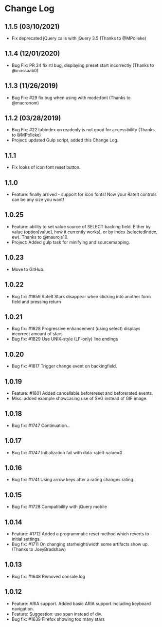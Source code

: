 # Change Log

## 1.1.5 (03/10/2021)
- Fix deprecated jQuery calls with jQuery 3.5 (Thanks to  @MPolleke)
## 1.1.4 (12/01/2020)
- Bug Fix: PR 34 fix rtl bug, displaying preset start incorrectly  (Thanks to @mossaab0)

## 1.1.3 (11/26/2019)
- Bug Fix: #29 fix bug when using <span> with mode:font (Thanks to @macronom)

## 1.1.2 (03/28/2019)
- Bug Fix: #22 tabindex on readonly is not good for accessibility (Thanks to @MPolleke)
- Project: updated Gulp script, added this Change Log.

## 1.1.1
- Fix looks of icon font reset button.

## 1.1.0
- Feature: finally arrived - support for icon fonts! Now your RateIt controls can be any size you want!

## 1.0.25
- Feature: ability to set value source of SELECT backing field. Either by value (option[value], how it currently works), or by index (selectedIndex, ew). Thanks to @maurojs10.
- Project: Added gulp task for minifying and sourcemapping.

## 1.0.23
- Move to GitHub.

## 1.0.22
- Bug fix: #1859 RateIt Stars disappear when clicking into another form field and pressing return

## 1.0.21
- Bug fix: #1828 Progressive enhancement (using select) displays incorrect amount of stars
- Bug fix: #1829 Use UNIX-style (LF-only) line endings

## 1.0.20
- Bug fix: #1817 Trigger change event on backingfield.

## 1.0.19
- Feature: #1801 Added cancellable beforereset and beforerated events.
- Misc: added example showcasing use of SVG instead of GIF image.

## 1.0.18
- Bug fix: #1747 Continuation...

## 1.0.17
- Bug fix: #1747 Initialization fail with data-rateit-value=0

## 1.0.16
- Bug fix: #1741 Using arrow keys after a rating changes rating.

## 1.0.15
- Bug fix: #1728 Compatibility with jQuery mobile

## 1.0.14
- Feature: #1712 Added a programmatic reset method which reverts to initial settings.
- Bug fix: #1711 On changing starheight/width some artifacts show up. (Thanks to JoeyBradshaw)

## 1.0.13
- Bug fix: #1648 Removed console.log

## 1.0.12
- Feature: ARIA support. Added basic ARIA support including keyboard navigation.
- Feature: Suggestion: use span instead of div.
- Bug fix: #1639 Firefox showing too many stars
